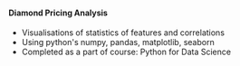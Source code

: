 #### Diamond Pricing Analysis
- Visualisations of statistics of features and correlations
- Using python's numpy, pandas, matplotlib, seaborn
- Completed as a part of course: Python for Data Science
